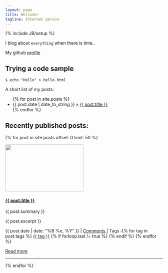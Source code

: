 ```yaml
---
layout: page
title: Welcome!
tagline: Internet person
---
```

{% include JB/setup %}

I blog about `everything` when there is time..

My github [profile](http://www.github.com/cmlpr)

## Trying a code sample

    $ echo "Hello" > hello.html

A short list of my posts:

<ul class="posts">
  {% for post in site.posts %}
    <li><span>{{ post.date | date_to_string }}</span> &raquo; <a href="{{ BASE_PATH }}{{ post.url }}">{{ post.title }}</a></li>
  {% endfor %}
</ul>

## Recently published posts:

{% for post in site.posts offset: 0 limit: 50 %}
<div class="container-narrow">
  <div class="span7">    
    <div class="container-narrow">
      <div class="span2">
        <a href="{{ post.url }}" >
            <img border="0" width="250" height="150" src="/images/posts/{{ post.image }}" alt="">
        </a>
      </div>
      <div class="span5">
        <h4><strong><a href="{{ BASE_PATH }}{{ post.url }}">{{ post.title }}</a></strong></h4>      
        <p>
          {{ post.summary }}
        </p>
        {{ post.excerpt }} 
        <p>
          <span class="glyphicon glyphicon-calendar"></span> {{ post.date | date: "%B %e, %Y" }}
          | <span class="glyphicon glyphicon-comment"></span> <a href="{{ BASE_PATH }}{{ post.url }}#disqus_thread" data-disqus-identifier="{{ post.url }}"> Comments </a> | <span class="glyphicon glyphicon-tags"></span> Tags :{% for tag in post.tags %} <a href="/tags/{{ tag }}" rel="tooltip" title="View posts tagged with &quot;{{ tag }}&quot;"><span class="label label-info">{{ tag }}</span></a>  {% if forloop.last != true %} {% endif %} {% endfor %}               
        </p>
        <p><a href="{{ post.url }}">Read more</a></p>
      </div>
    </div>    
  <hr>
  </div>
</div>
{% endfor %}  
